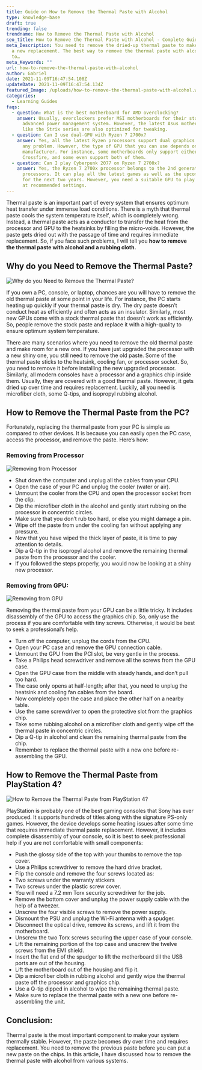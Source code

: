 ```yaml
---
title: Guide on How to Remove the Thermal Paste with Alcohol
type: knowledge-base
draft: true
trending: false
trendname: How to Remove the Thermal Paste with Alcohol
seo_title: How to Remove the Thermal Paste with Alcohol - Complete Guide
meta_Description: You need to remove the dried-up thermal paste to make room for
  a new replacement. The best way to remove the thermal paste with alcohol is
  to…
meta_Keywords: ""
url: how-to-remove-the-thermal-paste-with-alcohol
author: Gabriel
date: 2021-11-09T16:47:54.108Z
updateDate: 2021-11-09T16:47:54.134Z
featured_Image: /uploads/how-to-remove-the-thermal-paste-with-alcohol.webp
categories:
  - Learning Guides
faqs:
  - question: What is the best motherboard for AMD overclocking?
    answer: Usually, overclockers prefer MSI motherboards for their stable BIOS and
      advanced power management system. However, the latest Asus motherboards
      like the Strix series are also optimized for tweaking.
  - question: Can I use dual-GPU with Ryzen 7 2700x?
    answer: Yes, all the latest Ryzen processors support dual graphics cards without
      any problem. However, the type of GPU that you can use depends on the
      manufacturer. For instance, some motherboards only support either SLI or
      Crossfire, and some even support both of them.
  - question: Can I play Cyberpunk 2077 on Ryzen 7 2700x?
    answer: Yes, the Ryzen 7 2700x processor belongs to the 2nd generation
      processors. It can play all the latest games as well as the upcoming games
      for the next two years. However, you need a suitable GPU to play the game
      at recommended settings.
---
```

Thermal paste is an important part of every system that ensures optimum heat transfer under immense load conditions. There is a myth that thermal paste cools the system temperature itself, which is completely wrong. Instead, a thermal paste acts as a conductor to transfer the heat from the processor and GPU to the heatsinks by filling the micro-voids. However, the paste gets dried out with the passage of time and requires immediate replacement. So, if you face such problems, I will tell you **how to remove the thermal paste with alcohol and a rubbing cloth.**

## Why do you Need to Remove the Thermal Paste?

![Why do you Need to Remove the Thermal Paste?](/uploads/why-do-you-need-need-to-remove-the-thermal-paste.webp "Why do you Need to Remove the Thermal Paste?")

If you own a PC, console, or laptop, chances are you will have to remove the old thermal paste at some point in your life. For instance, the PC starts heating up quickly if your thermal paste is dry. The dry paste doesn’t conduct heat as efficiently and often acts as an insulator. Similarly, most new GPUs come with a stock thermal paste that doesn’t work as efficiently. So, people remove the stock paste and replace it with a high-quality to ensure optimum system temperature.

There are many scenarios where you need to remove the old thermal paste and make room for a new one. If you have just upgraded the processor with a new shiny one, you still need to remove the old paste. Some of the thermal paste sticks to the heatsink, cooling fan, or processor socket. So, you need to remove it before installing the new upgraded processor. Similarly, all modern consoles have a processor and a graphics chip inside them. Usually, they are covered with a good thermal paste. However, it gets dried up over time and requires replacement. Luckily, all you need is microfiber cloth, some Q-tips, and isopropyl rubbing alcohol.

## How to Remove the Thermal Paste from the PC?

Fortunately, replacing the thermal paste from your PC is simple as compared to other devices. It is because you can easily open the PC case, access the processor, and remove the paste. Here’s how:

### Removing from Processor

![Removing from Processor](/uploads/removing-from-processor.webp "Removing from Processor")

* Shut down the computer and unplug all the cables from your CPU.
* Open the case of your PC and unplug the cooler (water or air).
* Unmount the cooler from the CPU and open the processor socket from the clip.
* Dip the microfiber cloth in the alcohol and gently start rubbing on the processor in concentric circles.
* Make sure that you don’t rub too hard, or else you might damage a pin.
* Wipe off the paste from under the cooling fan without applying any pressure.
* Now that you have wiped the thick layer of paste, it is time to pay attention to details.
* Dip a Q-tip in the isopropyl alcohol and remove the remaining thermal paste from the processor and the cooler.
* If you followed the steps properly, you would now be looking at a shiny new processor.

### Removing from GPU:

![Removing from GPU](/uploads/removing-from-gpu.webp "Removing from GPU")

Removing the thermal paste from your GPU can be a little tricky. It includes disassembly of the GPU to access the graphics chip. So, only use the process if you are comfortable with tiny screws. Otherwise, it would be best to seek a professional’s help.

* Turn off the computer, unplug the cords from the CPU.
* Open your PC case and remove the GPU connection cable.
* Unmount the GPU from the PCI slot, be very gentle in the process.
* Take a Philips head screwdriver and remove all the screws from the GPU case.
* Open the GPU case from the middle with steady hands, and don’t pull too hard.
* The case only opens at half-length; after that, you need to unplug the heatsink and cooling fan cables from the board.
* Now completely open the case and place the other half on a nearby table.
* Use the same screwdriver to open the protective slot from the graphics chip.
* Take some rubbing alcohol on a microfiber cloth and gently wipe off the thermal paste in concentric circles.
* Dip a Q-tip in alcohol and clean the remaining thermal paste from the chip.
* Remember to replace the thermal paste with a new one before re-assembling the GPU.

## How to Remove the Thermal Paste from PlayStation 4?

![How to Remove the Thermal Paste from PlayStation 4?](/uploads/how-to-remove-the-thermal-paste-from-playstation-4.webp "How to Remove the Thermal Paste from PlayStation 4?")

PlayStation is probably one of the best gaming consoles that Sony has ever produced. It supports hundreds of titles along with the signature PS-only games. However, the device develops some heating issues after some time that requires immediate thermal paste replacement. However, it includes complete disassembly of your console, so it is best to seek professional help if you are not comfortable with small components:

* Push the glossy side of the top with your thumbs to remove the top cover.
* Use a Philips screwdriver to remove the hard drive bracket.
* Flip the console and remove the four screws located as:
* Two screws under the warranty stickers
* Two screws under the plastic screw cover.
* You will need a 7.2 mm Torx security screwdriver for the job.
* Remove the bottom cover and unplug the power supply cable with the help of a tweezer.
* Unscrew the four visible screws to remove the power supply.
* Dismount the PSU and unplug the Wi-Fi antenna with a spudger.
* Disconnect the optical drive, remove its screws, and lift it from the motherboard.
* Unscrew the two Torx screws securing the upper case of your console.
* Lift the remaining portion of the top case and unscrew the twelve screws from the EMI shield.
* Insert the flat end of the spudger to lift the motherboard till the USB ports are out of the housing.
* Lift the motherboard out of the housing and flip it.
* Dip a microfiber cloth in rubbing alcohol and gently wipe the thermal paste off the processor and graphics chip.
* Use a Q-tip dipped in alcohol to wipe the remaining thermal paste.
* Make sure to replace the thermal paste with a new one before re-assembling the unit.

## Conclusion:

Thermal paste is the most important component to make your system thermally stable. However, the paste becomes dry over time and requires replacement. You need to remove the previous paste before you can put a new paste on the chips. In this article, I have discussed how to remove the thermal paste with alcohol from various systems.